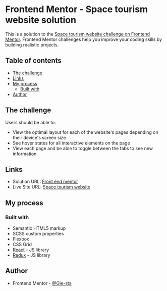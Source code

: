 # Frontend Mentor - Space tourism website solution

This is a solution to the [Space tourism website challenge on Frontend Mentor](https://www.frontendmentor.io/challenges/space-tourism-multipage-website-gRWj1URZ3). Frontend Mentor challenges help you improve your coding skills by building realistic projects.

## Table of contents

- [The challenge](#the-challenge)
- [Links](#links)
- [My process](#my-process)
  - [Built with](#built-with)
- [Author](#author)

## The challenge

Users should be able to:

- View the optimal layout for each of the website's pages depending on their device's screen size
- See hover states for all interactive elements on the page
- View each page and be able to toggle between the tabs to see new information

## Links

- Solution URL: [Front end mentor](https://www.frontendmentor.io/solutions/space-tourism-website-react-redux-responsive-with-some-animations-2qvMznnY8)
- Live Site URL: [Space tourism website](https://space-tourism-website-gie-sta.herokuapp.com/)

## My process

### Built with

- Semantic HTML5 markup
- SCSS custom properties
- Flexbox
- CSS Grid
- [React](https://reactjs.org/) - JS library
- [Redux](https://redux.js.org/) - JS library

## Author

- Frontend Mentor - [@Gie-sta](https://www.frontendmentor.io/profile/Gie-sta)

